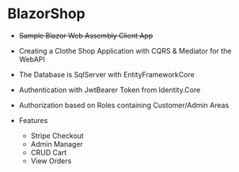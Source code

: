 # BlazorShop

* <strike>Sample Blazor Web Assembly Client App</strike>

* Creating a Clothe Shop Application with CQRS & Mediator for the WebAPI
* The Database is SqlServer with EntityFrameworkCore
* Authentication with JwtBearer Token from Identity.Core
* Authorization based on Roles containing Customer/Admin Areas

* Features
  * Stripe Checkout
  * Admin Manager
  * CRUD Cart
  * View Orders

